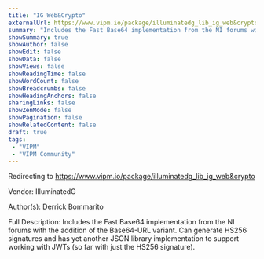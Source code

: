 ```yaml
---
title: "IG Web&Crypto"
externalUrl: https://www.vipm.io/package/illuminatedg_lib_ig_web&crypto
summary: "Includes the Fast Base64 implementation from the NI forums with the addition of the Base64-URL variant."
showSummary: true
showAuthor: false
showEdit: false
showData: false
showViews: false
showReadingTime: false
showWordCount: false
showBreadcrumbs: false
showHeadingAnchors: false
sharingLinks: false
showZenMode: false
showPagination: false
showRelatedContent: false
draft: true
tags:
 - "VIPM"
 - "VIPM Community"
---
```


Redirecting to https://www.vipm.io/package/illuminatedg_lib_ig_web&crypto

Vendor: IlluminatedG

Author(s): Derrick Bommarito
 
Full Description:
Includes the Fast Base64 implementation from the NI forums with the addition of the Base64-URL variant. Can generate HS256 signatures and has yet another JSON library implementation to support working with JWTs (so far with just the HS256 signature).